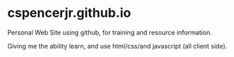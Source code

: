 # cspencerjr.github.io

Personal Web Site using github, for training and resource information.

Giving me the ability learn, and use html/css/and javascript (all client side).
